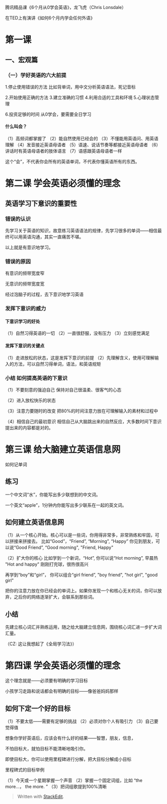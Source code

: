 
腾讯精品课《6个月从0学会英语》，龙飞虎（Chris Lonsdale）

在TED上有演讲《如何6个月内学会任何外语》

# 第一课
##  一、宏观篇
### （一）学好英语的六大前提

1.停止使用错误的方法
	 比如背单词，用中文分析英语语法，死记音标

2.开始使用正确的方法
3.建立准确的习惯
4.利用合适的工具和环境
5.心理状态管理
	
6.投资足够的时间
	从0学会，要需要全日学习
	

#### 什么叫会？
（1）高频词都掌握了
（2）能自然使用已经会的
（3）不懂能用英语问、用英语理解
（4）发音接近英语母语者
（5）语速、说话节奏等都接近英语母语者
（6）讲话时有英语母语者的肢体语言
（7）语感跟英语母语者一样

这个“会”，不代表你会所有的英语单词，不代表你懂英语所有的东西。

# 第二课 学会英语必须懂的理念

##  英语学习下意识的重要性

### 错误的认识

先学习关于英语的知识，故意练习英语语法的规律，先学习很多的单词——相信最终可以用英语沟通，其实一直痛苦不堪。

以上就是有意识地学习。


### 错误的原因

有意识的频带宽度窄

无意识的频带宽度宽

经过泡脑子的过程，去下意识地学习英语

### 发挥下意识的威力

#### 下意识学习的好处

（1）自然习得英语的一切
（2）一直很舒服，没有压力
（3）立刻感觉满足

#### 发挥下意识的关键点

（1）走进放松的状态，这是发挥下意识的前提
（2）先理解含义，使用可理解输入的方法，可以自然习得单词，语法，和英语规矩


### 小结 如何提高英语的下意识

（1）不要刻意的强迫自己
			保持对自己很温柔、很客气的心态
			
（2）进入放松快乐的状态

（3）注意力要随时的改变
			把80%的时间注意力放在可理解输入的素材和过程中

（4）相信自己的最初意识
			相信自己从大脑跳出来的自然反应，大多数时间下意识提出来的内容都是对的。


# 第三课 给大脑建立英语信息网

 如何记单词

## 练习

一个中文词“水”，你能写出多少联想到的中文词。

一个英文“apple”，1分钟内你能写出多少联系在一起的英文词。

##  如何建立英语信息网

（1）从一个核心开始。核心可以是一些词，你用得非常多，非常熟练和牢固，可以拼接来拼接去。
			比如“Good”，“Friend”, “Morning”, “Happy”
			你见到朋友，可以说“Good Friend”,  “Good morning", "Friend, Happy"

（2）扩大你的核心
			比如学到一个新词，“Hot”,
			你可以说“Hot morning”, 早晨热
			"Hot and happy"  刚刚打完球，很热很高兴
            
   再学到“boy”和“girl”， 你可以组合“girl friend”, "boy friend", "hot girl", "good girl"
 
 把你的注意力放在你已经会的单词上。如果你发现一个和核心无关的词，你可以放弃，之后你的网络逐渐扩大，会联系到那些词。
 
## 小结

先建立核心词汇并熟练运用，随之给大脑建立信息网，围绕核心词汇进一步扩大词汇量。

（CZ: 这让我想起了《全局学习法》）


# 第四课 学会英语必须懂的理念


这个理念就是——必须要有明确的学习目标 

小孩学习走路和说话都会有明确的目标——像爸爸妈妈那样

## 如何下定一个好的目标

（1）不要太低——需要有足够的挑战
（2）必须对你个人有吸引力
（3）自己要觉得值

想象你学好英语后，应该会有什么好的结果——智慧，朋友，信息，

不怕目标大，就怕目标不能清晰地吸引你。

即使目标大，你可以使用里程碑进行分解，把大目标分解成小目标

里程碑式的目标举例

（1）今天或一个星期掌握一个声音
（2）掌握一个固定词组，比如 “the more...， the more.    ”
（3）把词组歌提到100%清晰













> Written with [StackEdit](https://stackedit.io/).
<!--stackedit_data:
eyJoaXN0b3J5IjpbLTk3MzI2NTA3Nl19
-->